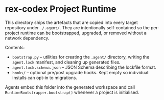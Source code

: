 # rex-codex Project Runtime

This directory ships the artefacts that are copied into every target
repository under `./.agent/`. They are intentionally self-contained so the
per-project runtime can be bootstrapped, upgraded, or removed without a
network dependency.

Contents:

- `bootstrap.py` – utilities for creating the `.agent/` directory, writing the
  `agent.lock` manifest, and cleaning up generated files.
- `agent.lock.schema.json` – JSON Schema describing the lockfile format.
- `hooks/` – optional pre/post upgrade hooks. Kept empty so individual installs
  can opt-in to migrations.

Agents embed this folder into the generated workspace and call
`RuntimeBootstrapper.bootstrap()` whenever a project is initialised.
